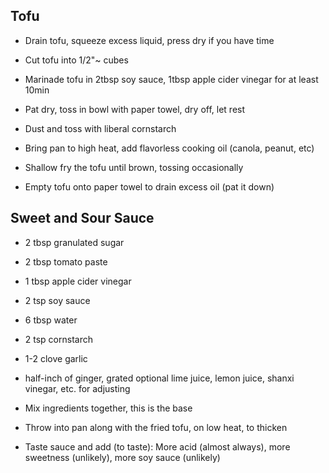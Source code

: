 
## Tofu
- Drain tofu, squeeze excess liquid, press dry if you have time
- Cut tofu into 1/2"~ cubes
- Marinade tofu in 2tbsp soy sauce, 1tbsp apple cider vinegar for at least 10min
- Pat dry, toss in bowl with paper towel, dry off, let rest
- Dust and toss with liberal cornstarch

- Bring pan to high heat, add flavorless cooking oil (canola, peanut, etc)
- Shallow fry the tofu until brown, tossing occasionally
- Empty tofu onto paper towel to drain excess oil (pat it down)

## Sweet and Sour Sauce
- 2 tbsp granulated sugar
- 2 tbsp tomato paste
- 1 tbsp apple cider vinegar
- 2 tsp soy sauce
- 6 tbsp water
- 2 tsp cornstarch
- 1-2 clove garlic
- half-inch of ginger, grated
optional lime juice, lemon juice, shanxi vinegar, etc. for adjusting

- Mix ingredients together, this is the base
- Throw into pan along with the fried tofu, on low heat, to thicken
- Taste sauce and add (to taste): More acid (almost always), more sweetness (unlikely), more soy sauce (unlikely)

